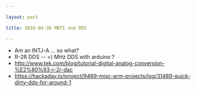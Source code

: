 ```yaml
---

layout: post

title: 2016-04-30 MBTI and DDS

---
```



-   Am an INTJ-A ... so what?
-   R-2R DDS -- =) MHz DDS with arduino ?
-   http://www.tek.com/blog/tutorial-digital-analog-conversion-%E2%80%93-r-2r-dac
-   https://hackaday.io/project/9469-misc-arm-projects/log/31489-quick-dirty-dds-for-around-1

